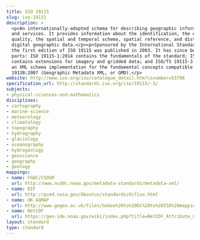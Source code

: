 ```yaml
---
title: ISO 19115
slug: iso-19115
description: >
  <p>An internationally-adopted schema for describing geographic information
  and services. It provides information about the identification, the extent, the
  quality, the spatial and temporal schema, spatial reference, and distribution of
  digital geographic data.</p><p>Sponsored by the International Standards Organisation,
  the first edition of ISO 19115 was published in 2003. It has since been split into
  parts: ISO 19115-1:2014 contains the fundamentals of the standard; ISO 19115-2:2009
  contains extensions for imagery and gridded data; and ISO/TS 19115-3:2016 provides
  an XML schema implementation for the fundamental concepts compatible with ISO/TS
  19138:2007 (Geographic Metadata XML, or GMD).</p>
website: http://www.iso.org/iso/catalogue_detail.htm?csnumber=53798
specification_url: http://standards.iso.org/iso/19115/-3/
subjects:
- physical-sciences-and-mathematics
disciplines:
- cartography
- marine-science
- meteorology
- climatology
- topography
- hydrography
- glaciology
- oceanography
- hydrogeology
- geoscience
- geography
- geology
mappings:
- name: FGDC/CSDGM
  url: http://www.ncddc.noaa.gov/metadata-standards/metadata-xml/
- name: DIF
  url: http://gcmd.nasa.gov/Aboutus/standards/difiso.html
- name: UK AGMAP
  url: http://www.gogeo.ac.uk/files/GoGeo%20to%20DC%20to%20ISO%20mapping.pdf
- name: NetCDF
  url: https://geo-ide.noaa.gov/wiki/index.php?title=NetCDF_Attribute_Convention_for_Dataset_Discovery
layout: standard
type: standard
---
```


